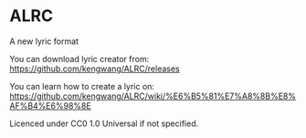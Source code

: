 # ALRC

A new lyric format

You can download lyric creator from: https://github.com/kengwang/ALRC/releases

You can learn how to create a lyric on: https://github.com/kengwang/ALRC/wiki/%E6%B5%81%E7%A8%8B%E8%AF%B4%E6%98%8E

Licenced under CC0 1.0 Universal if not specified.
